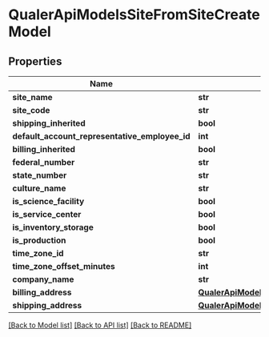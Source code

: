 # QualerApiModelsSiteFromSiteCreateModel

## Properties
Name | Type | Description | Notes
------------ | ------------- | ------------- | -------------
**site_name** | **str** |  | [optional] 
**site_code** | **str** |  | [optional] 
**shipping_inherited** | **bool** |  | [optional] 
**default_account_representative_employee_id** | **int** |  | [optional] 
**billing_inherited** | **bool** |  | [optional] 
**federal_number** | **str** |  | [optional] 
**state_number** | **str** |  | [optional] 
**culture_name** | **str** |  | [optional] 
**is_science_facility** | **bool** |  | [optional] 
**is_service_center** | **bool** |  | [optional] 
**is_inventory_storage** | **bool** |  | [optional] 
**is_production** | **bool** |  | [optional] 
**time_zone_id** | **str** |  | [optional] 
**time_zone_offset_minutes** | **int** |  | [optional] 
**company_name** | **str** |  | [optional] 
**billing_address** | [**QualerApiModelsAddressAddressModel**](QualerApiModelsAddressAddressModel.md) |  | [optional] 
**shipping_address** | [**QualerApiModelsAddressAddressModel**](QualerApiModelsAddressAddressModel.md) |  | [optional] 

[[Back to Model list]](../README.md#documentation-for-models) [[Back to API list]](../README.md#documentation-for-api-endpoints) [[Back to README]](../README.md)

